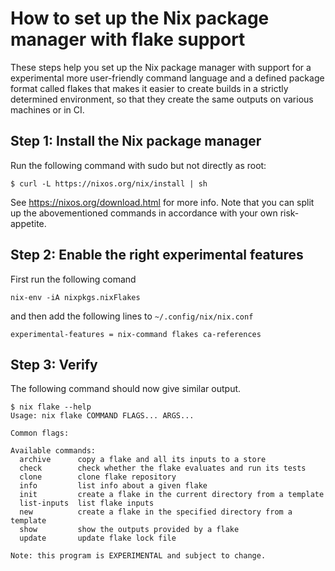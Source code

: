 How to set up the Nix package manager with flake support
===

These steps help you set up the Nix package manager with support for a experimental more user-friendly command language and a defined package format called flakes that makes it easier to create builds in a strictly determined environment, so that they create the same outputs on various machines or in CI.

## Step 1: Install the Nix package manager

Run the following command with sudo but not directly as root:

```
$ curl -L https://nixos.org/nix/install | sh
```

See https://nixos.org/download.html for more info.
Note that you can split up the abovementioned commands in accordance with your own risk-appetite.

## Step 2: Enable the right experimental features

First run the following comand
```
nix-env -iA nixpkgs.nixFlakes
```

and then add the following lines to `~/.config/nix/nix.conf`

```
experimental-features = nix-command flakes ca-references
```

## Step 3: Verify

The following command should now give similar output.

```
$ nix flake --help
Usage: nix flake COMMAND FLAGS... ARGS...

Common flags:

Available commands:
  archive      copy a flake and all its inputs to a store
  check        check whether the flake evaluates and run its tests
  clone        clone flake repository
  info         list info about a given flake
  init         create a flake in the current directory from a template
  list-inputs  list flake inputs
  new          create a flake in the specified directory from a template
  show         show the outputs provided by a flake
  update       update flake lock file

Note: this program is EXPERIMENTAL and subject to change.
```

